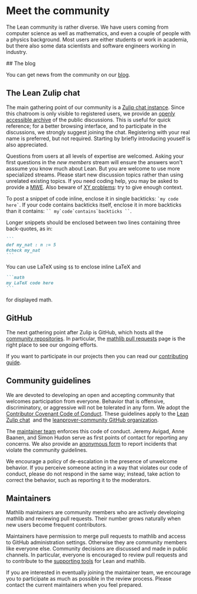# Meet the community

The Lean community is rather diverse. We have users coming from computer
science as well as mathematics, and even a couple of people with a
physics background.
Most users are either students or work in academia, but there also some
data scientists and software engineers working in industry.

## The blog

You can get news from the community on our [blog](/blog/).

## The Lean Zulip chat

The main gathering point of our community is a
[Zulip chat instance](https://leanprover.zulipchat.com).
Since this chatroom is only visible to registered users, we provide an
[openly accessible archive](https://leanprover-community.github.io/archive/)
of the public discussions.
This is useful for quick reference; for a better browsing interface,
and to participate in the discussions, we strongly suggest joining the chat.
Registering with your real name is preferred, but not required.
Starting by briefly introducing youself is also appreciated.

Questions from users at all levels of expertise are welcomed.
Asking your first questions in the *new members* stream will ensure the answers
won't asssume you know much about Lean. But you are welcome to use more specialized streams.
Please start new discussion topics rather than using unrelated existing topics.
If you need coding help, you may be asked to provide a [MWE](mwe.html).
Also beware of [XY problems](https://mywiki.wooledge.org/XyProblem): try to give enough context.

To post a snippet of code inline, enclose it in single backticks: `` `my code here` ``.
If your code contains backticks itself, enclose it in more backticks than it contains:
``` `` my`code`contains`backticks `` ```.

Longer snippets should be enclosed between two lines containing three back-quotes, as in:
````md
```
def my_nat : n := 5
#check my_nat
```
````

You can use LaTeX using `$$` to enclose inline LaTeX and
````md
```math
my LaTeX code here
```
````

for displayed math.

## GitHub

The next gathering point after Zulip is GitHub, which hosts all the
[community repositories](https://github.com/leanprover-community).
In particular, the
[mathlib pull requests](https://github.com/leanprover-community/mathlib/pulls)
page is the right place to see our ongoing efforts.

If you want to participate in our projects then you can read our
[contributing guide](contribute/index.html).

## Community guidelines

We are devoted to developing an open and accepting community
that welcomes participation from everyone.
Behavior that is offensive, discriminatory, or aggressive
will not be tolerated in any form.
We adopt the [Contributor Covenant Code of Conduct](https://www.contributor-covenant.org/version/2/0/code_of_conduct/).
These guidelines apply to the
[Lean Zulip chat](https://leanprover.zulipchat.com/) 
and the [leanprover-community GitHub organization](https://github.com/leanprover-community/).

The [maintainer team](#maintainers) enforces this code of conduct.
Jeremy Avigad, Anne Baanen, and Simon Hudon serve as first points of contact
for reporting any concerns.
We also provide an [anonymous form](https://docs.google.com/forms/d/e/1FAIpQLSdEjlFqJQV65F-yzRHl-lyWAt7TSUW1axPiQK3RyV67iu1h6Q/viewform)
to report incidents that violate the community guidelines.

We encourage a policy of de-escalation in the presence of unwelcome behavior.
If you perceive someone acting in a way that violates our code of conduct,
please do not respond in the same way; instead, take action to correct the behavior,
such as reporting it to the moderators.

## Maintainers

Mathlib maintainers are community members who are actively
developing mathlib and reviewing pull requests.
Their number grows naturally when new users become
frequent contributors.

Maintainers have permission to merge pull requests to mathlib
and access to GitHub administration settings.
Otherwise they are community members like everyone else.
Community decisions are discussed and made in public channels.
In particular, everyone is encouraged to review pull requests
and to contribute to the [supporting tools](http://github.com/leanprover-community/)
for Lean and mathlib.

If you are interested in eventually joining the maintainer team,
we encourage you to participate as much as possible in the review process.
Please contact the current maintainers when you feel prepared.
